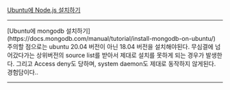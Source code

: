 [Ubuntu에 Node.js 설치하기](https://github.com/nodesource/distributions/blob/master/README.md#debinstall)
<br />
<hr />
[Ubuntu에 mongodb 설치하기](https://docs.mongodb.com/manual/tutorial/install-mongodb-on-ubuntu/)
<br />
주의할 점으로는 ubuntu 20.04 버전이 아닌 18.04 버전을 설치해야된다. 무심결에 넘어갔다가는 상위버전의 source list를 받아서 제대로 설치를 못하게 되는 경우가 발생한다. 그리고 Access deny도 당하며, system daemon도 제대로 동작하지 않게된다. 경험담이다..  
<br /><hr />
